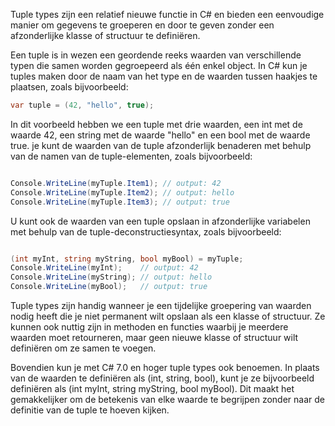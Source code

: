 Tuple types zijn een relatief nieuwe functie in C# en bieden een eenvoudige manier om gegevens te groeperen en door te geven zonder een afzonderlijke klasse of structuur te definiëren.

Een tuple is in wezen een geordende reeks waarden van verschillende typen die samen worden gegroepeerd als één enkel object. In C# kun je tuples maken door de naam van het type en de waarden tussen haakjes te plaatsen, zoals bijvoorbeeld:

```c#
var tuple = (42, "hello", true);
```

In dit voorbeeld hebben we een tuple met drie waarden, een int met de waarde 42, een string met de waarde "hello" en een bool met de waarde true. je kunt de waarden van de tuple afzonderlijk benaderen met behulp van de namen van de tuple-elementen, zoals bijvoorbeeld:

```c#

Console.WriteLine(myTuple.Item1); // output: 42
Console.WriteLine(myTuple.Item2); // output: hello
Console.WriteLine(myTuple.Item3); // output: true
```

U kunt ook de waarden van een tuple opslaan in afzonderlijke variabelen met behulp van de tuple-deconstructiesyntax, zoals bijvoorbeeld:
```c#

(int myInt, string myString, bool myBool) = myTuple;
Console.WriteLine(myInt);    // output: 42
Console.WriteLine(myString); // output: hello
Console.WriteLine(myBool);   // output: true
```

Tuple types zijn handig wanneer je een tijdelijke groepering van waarden nodig heeft die je niet permanent wilt opslaan als een klasse of structuur. Ze kunnen ook nuttig zijn in methoden en functies waarbij je meerdere waarden moet retourneren, maar geen nieuwe klasse of structuur wilt definiëren om ze samen te voegen.

Bovendien kun je met C# 7.0 en hoger tuple types ook benoemen. In plaats van de waarden te definiëren als (int, string, bool), kunt je ze bijvoorbeeld definiëren als (int myInt, string myString, bool myBool). Dit maakt het gemakkelijker om de betekenis van elke waarde te begrijpen zonder naar de definitie van de tuple te hoeven kijken.

